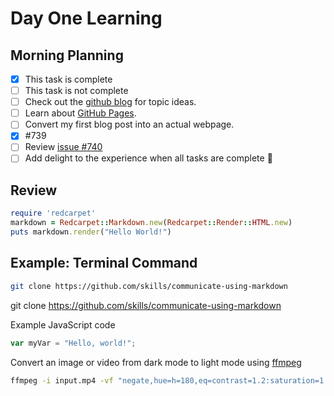 # Day One Learning

## Morning Planning

- [x] This task is complete
- [ ] This task is not complete
- [ ] Check out the [github blog](https://github.blog/) for topic ideas.
- [ ] Learn about [GitHub Pages](https://skills.github.com/#first-day-on-github).
- [ ] Convert my first blog post into an actual webpage.
- [x] #739
- [ ] Review [issue #740](https://github.com/octo-org/octo-repo/issues/740)
- [ ] Add delight to the experience when all tasks are complete :tada:

## Review

```ruby
require 'redcarpet'
markdown = Redcarpet::Markdown.new(Redcarpet::Render::HTML.new)
puts markdown.render("Hello World!")
```

## Example: Terminal Command

```bash
git clone https://github.com/skills/communicate-using-markdown
```

git clone <https://github.com/skills/communicate-using-markdown>

Example JavaScript code

```js
var myVar = "Hello, world!";
```

Convert an image or video from dark mode to light mode using [ffmpeg](https://www.ffmpeg.org)

```bash
ffmpeg -i input.mp4 -vf "negate,hue=h=180,eq=contrast=1.2:saturation=1.1" output.mp4
```
